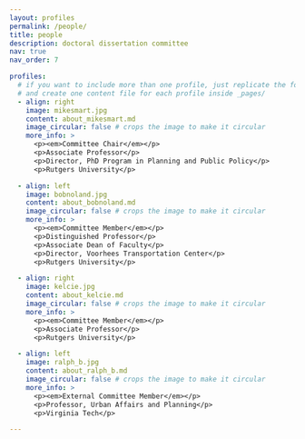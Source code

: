 ```yaml
---
layout: profiles
permalink: /people/
title: people
description: doctoral dissertation committee
nav: true
nav_order: 7

profiles:
  # if you want to include more than one profile, just replicate the following block
  # and create one content file for each profile inside _pages/
  - align: right
    image: mikesmart.jpg
    content: about_mikesmart.md
    image_circular: false # crops the image to make it circular
    more_info: >
      <p><em>Committee Chair</em></p>
      <p>Associate Professor</p>
      <p>Director, PhD Program in Planning and Public Policy</p>
      <p>Rutgers University</p>

  - align: left
    image: bobnoland.jpg
    content: about_bobnoland.md
    image_circular: false # crops the image to make it circular
    more_info: >
      <p><em>Committee Member</em></p>
      <p>Distinguished Professor</p>
      <p>Associate Dean of Faculty</p>
      <p>Director, Voorhees Transportation Center</p>
      <p>Rutgers University</p>

  - align: right
    image: kelcie.jpg
    content: about_kelcie.md
    image_circular: false # crops the image to make it circular
    more_info: >
      <p><em>Committee Member</em></p>
      <p>Associate Professor</p>
      <p>Rutgers University</p>

  - align: left
    image: ralph_b.jpg
    content: about_ralph_b.md
    image_circular: false # crops the image to make it circular
    more_info: >
      <p><em>External Committee Member</em></p>
      <p>Professor, Urban Affairs and Planning</p>
      <p>Virginia Tech</p>

---
```

